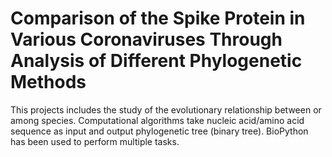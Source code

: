 # Comparison of the Spike Protein in Various Coronaviruses Through Analysis of Different Phylogenetic Methods
This projects includes the study of the evolutionary relationship between or among species. Computational algorithms take nucleic acid/amino acid sequence as input and output phylogenetic tree (binary tree). BioPython has been used to perform multiple tasks.


